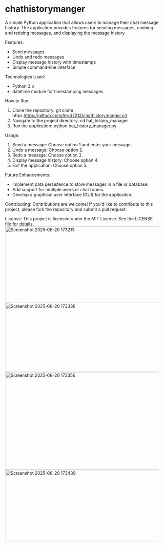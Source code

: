 # chathistorymanger
A simple Python application that allows users to manage their chat message history. The application provides features for sending messages, undoing and redoing messages, and displaying the message history.

Features:

- Send messages
- Undo and redo messages
- Display message history with timestamps
- Simple command-line interface

Technologies Used:

- Python 3.x
- datetime module for timestamping messages

How to Run:

1. Clone the repository: git clone https:https://github.com/Ary47213/chathistorymanger.git
2. Navigate to the project directory: cd hat_history_manager
3. Run the application: python hat_history_manager.py

Usage:

1. Send a message: Choose option 1 and enter your message.
2. Undo a message: Choose option 2.
3. Redo a message: Choose option 3.
4. Display message history: Choose option 4.
5. Exit the application: Choose option 5.

Future Enhancements:

- Implement data persistence to store messages in a file or database.
- Add support for multiple users or chat rooms.
- Develop a graphical user interface (GUI) for the application.

Contributing:
Contributions are welcome! If you'd like to contribute to this project, please fork the repository and submit a pull request.

License:
This project is licensed under the MIT License. See the LICENSE file for details.
<img width="1101" height="251" alt="Screenshot 2025-08-20 173213" src="https://github.com/user-attachments/assets/41c45732-35a2-4c97-8846-e9d3ef9f1858" />
<img width="523" height="227" alt="Screenshot 2025-08-20 173338" src="https://github.com/user-attachments/assets/03bd0e18-fdc1-4fdf-8c55-25bd9d817e8a" />
<img width="1346" height="321" alt="Screenshot 2025-08-20 173356" src="https://github.com/user-attachments/assets/a4586065-ef92-4d03-90b4-28a6c6d22d09" />
<img width="625" height="234" alt="Screenshot 2025-08-20 173439" src="https://github.com/user-attachments/assets/3b3a0cc1-43dc-40fb-83d1-9fb12f0a653a" />
